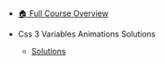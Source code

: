 - [🏠 Full Course Overview](/README)


- Css 3  Variables   Animations   Solutions
  - [Solutions](./Solutions.md "Solutions")

